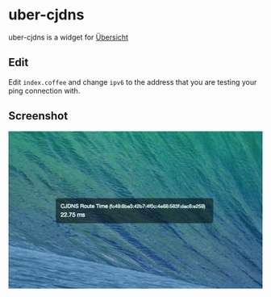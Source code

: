 # uber-cjdns

uber-cjdns is a widget for [Übersicht](http://tracesof.net/uebersicht/)

## Edit

Edit `index.coffee` and change `ipv6` to the address that you are testing your ping connection with. 

## Screenshot

![uber-cjdns](./screenshot.png)
